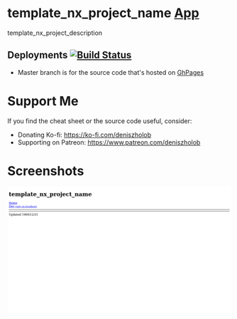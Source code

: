 # template_nx_project_name [App](https://deniszholob.github.io/template-nx-project/)

template_nx_project_description

## Deployments [![Build Status](https://github.com/deniszholob/template-nx-project/actions/workflows/main.yml/badge.svg)](https://github.com/deniszholob/template-nx-project/actions/workflows/main.yml)

- Master branch is for the source code that's hosted on
  [GhPages](https://deniszholob.github.io/template-nx-project/)

# Support Me

If you find the cheat sheet or the source code useful, consider:

- Donating Ko-fi: https://ko-fi.com/deniszholob
- Supporting on Patreon: https://www.patreon.com/deniszholob

# Screenshots

![template_nx_project_name](./global/assets/screenshots/screenshot_1280x720.png)
